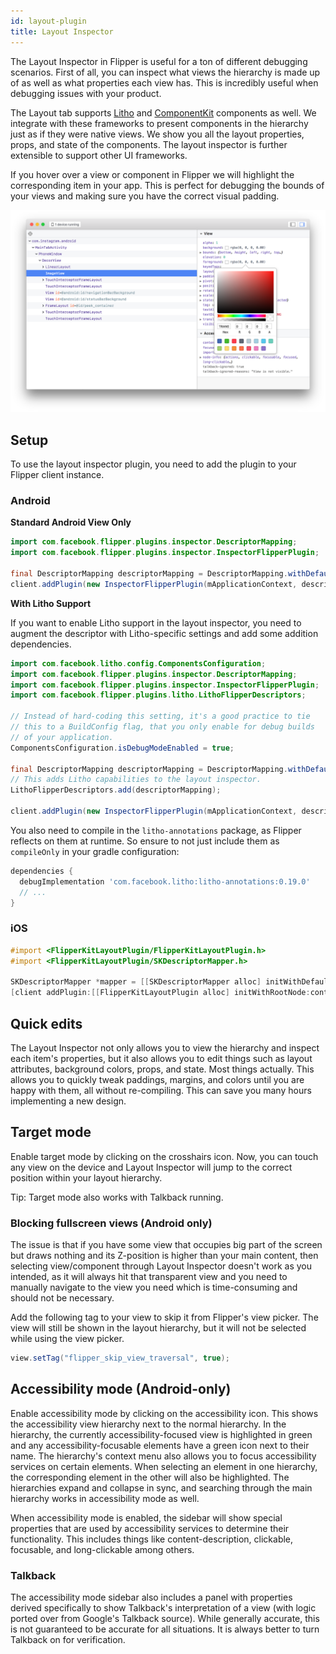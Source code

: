 ```yaml
---
id: layout-plugin
title: Layout Inspector
---
```


The Layout Inspector in Flipper is useful for a ton of different debugging scenarios. First of all, you can inspect what views the hierarchy is made up of as well as what properties each view has. This is incredibly useful when debugging issues with your product.

The Layout tab supports [Litho](https://fblitho.com) and [ComponentKit](https://componentkit.org) components as well. We integrate with these frameworks to present components in the hierarchy just as if they were native views. We show you all the layout properties, props, and state of the components. The layout inspector is further extensible to support other UI frameworks.

If you hover over a view or component in Flipper we will highlight the corresponding item in your app. This is perfect for debugging the bounds of your views and making sure you have the correct visual padding.

![Layout plugin](/docs/assets/layout.png)

## Setup

To use the layout inspector plugin, you need to add the plugin to your Flipper client instance.

### Android

**Standard Android View Only**

```java
import com.facebook.flipper.plugins.inspector.DescriptorMapping;
import com.facebook.flipper.plugins.inspector.InspectorFlipperPlugin;

final DescriptorMapping descriptorMapping = DescriptorMapping.withDefaults();
client.addPlugin(new InspectorFlipperPlugin(mApplicationContext, descriptorMapping));
```

**With Litho Support**

If you want to enable Litho support in the layout inspector, you need to augment
the descriptor with Litho-specific settings and add some addition dependencies.

```java
import com.facebook.litho.config.ComponentsConfiguration;
import com.facebook.flipper.plugins.inspector.DescriptorMapping;
import com.facebook.flipper.plugins.inspector.InspectorFlipperPlugin;
import com.facebook.flipper.plugins.litho.LithoFlipperDescriptors;

// Instead of hard-coding this setting, it's a good practice to tie
// this to a BuildConfig flag, that you only enable for debug builds
// of your application.
ComponentsConfiguration.isDebugModeEnabled = true;

final DescriptorMapping descriptorMapping = DescriptorMapping.withDefaults();
// This adds Litho capabilities to the layout inspector.
LithoFlipperDescriptors.add(descriptorMapping);

client.addPlugin(new InspectorFlipperPlugin(mApplicationContext, descriptorMapping));
```

You also need to compile in the `litho-annotations` package, as Flipper reflects
on them at runtime. So ensure to not just include them as `compileOnly` in your
gradle configuration:

```groovy
dependencies {
  debugImplementation 'com.facebook.litho:litho-annotations:0.19.0'
  // ...
}
```

### iOS

```objective-c
#import <FlipperKitLayoutPlugin/FlipperKitLayoutPlugin.h>
#import <FlipperKitLayoutPlugin/SKDescriptorMapper.h>

SKDescriptorMapper *mapper = [[SKDescriptorMapper alloc] initWithDefaults];
[client addPlugin:[[FlipperKitLayoutPlugin alloc] initWithRootNode:context.application withDescriptorMapper:mapper]]
```

## Quick edits

The Layout Inspector not only allows you to view the hierarchy and inspect each item's properties, but it also allows you to edit things such as layout attributes, background colors, props, and state. Most things actually. This allows you to quickly tweak paddings, margins, and colors until you are happy with them, all without re-compiling. This can save you many hours implementing a new design.

## Target mode

Enable target mode by clicking on the crosshairs icon. Now, you can touch any view on the device and Layout Inspector will jump to the correct position within your layout hierarchy.

Tip: Target mode also works with Talkback running.

### Blocking fullscreen views (Android only)

The issue is that if you have some view that occupies big part of the screen but draws nothing and its Z-position is higher than your main content, then selecting view/component through Layout Inspector doesn't work as you intended, as it will always hit that transparent view and you need to manually navigate to the view you need which is time-consuming and should not be necessary.

Add the following tag to your view to skip it from Flipper's view picker. The view will still be shown in the layout hierarchy, but it will not be selected while using the view picker.

```java
view.setTag("flipper_skip_view_traversal", true);
```

## Accessibility mode (Android-only)

Enable accessibility mode by clicking on the accessibility icon. This shows the accessibility view hierarchy next to the normal hierarchy. In the hierarchy, the currently accessibility-focused view is highlighted in green and any accessibility-focusable elements have a green icon next to their name. The hierarchy's context menu also allows you to focus accessibility services on certain elements. When selecting an element in one hierarchy, the corresponding element in the other will also be highlighted. The hierarchies expand and collapse in sync, and searching through the main hierarchy works in accessibility mode as well.

When accessibility mode is enabled, the sidebar will show special properties that are used by accessibility services to determine their functionality. This includes things like content-description, clickable, focusable, and long-clickable among others.

### Talkback
The accessibility mode sidebar also includes a panel with properties derived specifically to show Talkback's interpretation of a view (with logic ported over from Google's Talkback source). While generally accurate, this is not guaranteed to be accurate for all situations. It is always better to turn Talkback on for verification.
